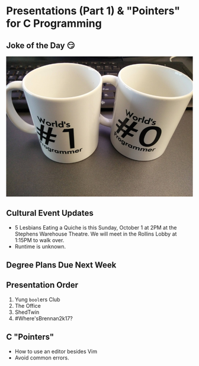 # Presentations (Part 1) & "Pointers" for C Programming

## Joke of the Day 😏

![Number0](Number0.png)

## Cultural Event Updates
- 5 Lesbians Eating a Quiche is this Sunday, October 1 at 2PM at the Stephens Warehouse Theatre. We will meet in the Rollins Lobby at 1:15PM to walk over.
- Runtime is unknown.

## Degree Plans Due Next Week

## Presentation Order
1. Yung `bool`ers Club
1. The Office
1. ShedTwin
1. \#Where'sBrennan2k17?

## C "Pointers"

- How to use an editor besides Vim
- Avoid common errors.